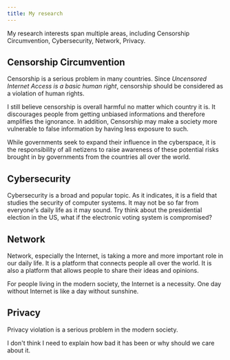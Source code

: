 ```yaml
---
title: My research
---
```

My research interests span multiple areas, including Censorship Circumvention, Cybersecurity, Network, Privacy. 

## Censorship Circumvention
Censorship is a serious problem in many countries. Since *Uncensored Internet Access is a basic human right*, censorship should be considered as a violation of human rights. 

I still believe censorship is overall harmful no matter which country it is. It discourages people from getting unbiased informations and therefore amplifies the ignorance. In addition, Censorship may make a society more vulnerable to false information by having less exposure to such. 

While governments seek to expand their influence in the cyberspace, it is the responsibility of all netizens to raise awareness of these potential risks brought in by governments from the countries all over the world.

## Cybersecurity 
Cybersecurity is a broad and popular topic. As it indicates, it is a field that studies the security of computer systems. It may not be so far from everyone's daily life as it may sound. Try think about the presidential election in the US, what if the electronic voting system is compromised? 

## Network
Network, especially the Internet, is taking a more and more important role in our daily life. It is a platform that connects people all over the world. It is also a platform that allows people to share their ideas and opinions. 

For people living in the modern society, the Internet is a necessity. One day without Internet is like a day without sunshine.

## Privacy
Privacy violation is a serious problem in the modern society. 

I don't think I need to explain how bad it has been or why should we care about it.